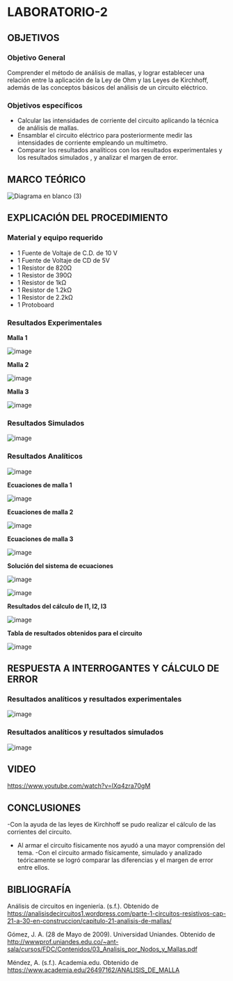 # LABORATORIO-2

## OBJETIVOS

### Objetivo General

Comprender  el método de análisis de mallas, y  lograr establecer una relación entre la aplicación de la Ley de Ohm y las Leyes de Kirchhoff, además de las conceptos básicos del análisis de un circuito eléctrico.

### Objetivos específicos

- Calcular las intensidades de corriente del circuito aplicando la técnica de análisis de mallas.
- Ensamblar el circuito eléctrico para posteriormente medir las intensidades de corriente empleando un multímetro.
- Comparar los resultados analíticos con los resultados experimentales y los resultados simulados , y analizar el margen de error.

## MARCO TEÓRICO

![Diagrama en blanco (3)](https://user-images.githubusercontent.com/105606339/171097219-8d54127d-99f7-47be-b5bd-55b5c58cd619.png)

## EXPLICACIÓN DEL PROCEDIMIENTO

### Material y equipo requerido

- 1 Fuente de Voltaje de C.D. de 10 V
- 1 Fuente de Voltaje de CD de 5V
- 1 Resistor de 820Ω
- 1 Resistor de 390Ω
- 1 Resistor de 1kΩ
- 1 Resistor de 1.2kΩ
- 1 Resistor de 2.2kΩ
- 1  Protoboard

### Resultados Experimentales

**Malla 1**

![image](https://user-images.githubusercontent.com/105606339/171786929-1d714426-92cb-43ae-b18c-aaea3f9cd70a.png)

**Malla 2**

![image](https://user-images.githubusercontent.com/105606339/171786992-373f5fbe-4357-42d5-8153-ecd34f987798.png)

**Malla 3**

![image](https://user-images.githubusercontent.com/105606339/171787020-5a9511a1-eafe-4f14-a332-a25f5b2815c6.png)


### Resultados Simulados

![image](https://user-images.githubusercontent.com/105606339/171780016-c20d1fa9-2f27-4a31-b729-5ffb0497bd9a.png)

### Resultados Analíticos

![image](https://user-images.githubusercontent.com/105606339/171789734-70690449-2728-4868-82f7-e7ab808bc77b.png)

**Ecuaciones de malla 1**

![image](https://user-images.githubusercontent.com/105606339/171789819-e2da66e2-5b9c-4bfc-915b-7c069e7fdb07.png)

**Ecuaciones de malla 2**

![image](https://user-images.githubusercontent.com/105606339/171789861-d07e8d02-d2f3-4733-bad0-ab4a9a73e9ad.png)

**Ecuaciones de malla 3**

![image](https://user-images.githubusercontent.com/105606339/171789881-c1957cae-9fe2-4044-b4fb-c29ce355374d.png)

**Solución del sistema de ecuaciones**

![image](https://user-images.githubusercontent.com/105606339/171791618-24245490-e16c-42bf-bfc5-bc61b779ba86.png)

![image](https://user-images.githubusercontent.com/105606339/171791653-419f89b9-9684-42b9-b8b2-d57b2b2c6acb.png)

**Resultados del cálculo de I1, I2, I3**

![image](https://user-images.githubusercontent.com/105606339/171789992-dea1d9dc-edec-40c3-ac49-b1ecc7a15d0b.png)

**Tabla de resultados obtenidos para el circuito**

![image](https://user-images.githubusercontent.com/105606339/171793442-1d407e7e-b77a-48ec-bdce-c98f0c807a62.png)


## RESPUESTA A INTERROGANTES Y CÁLCULO DE ERROR

### Resultados analíticos y resultados experimentales

![image](https://user-images.githubusercontent.com/105606339/171792930-86a69b43-e6a3-4bf1-abb0-25e8a387fdbd.png)

### Resultados analíticos y resultados simulados

![image](https://user-images.githubusercontent.com/105606339/171792767-bdcab312-29b1-4194-a5e9-5cf50cf022b7.png)


## VIDEO

https://www.youtube.com/watch?v=lXq4zra70gM

## CONCLUSIONES

-Con la ayuda de las leyes de Kirchhoff se pudo realizar el cálculo de las corrientes del circuito.
- Al armar el circuito físicamente nos ayudó a una mayor comprensión del tema.
-Con el circuito armado físicamente, simulado y analizado teóricamente se logró comparar las diferencias y el margen de error entre ellos.

## BIBLIOGRAFÍA 

Análisis de circuitos en ingeniería. (s.f.). Obtenido de https://analisisdecircuitos1.wordpress.com/parte-1-circuitos-resistivos-cap-21-a-30-en-construccion/capitulo-21-analisis-de-mallas/

Gómez, J. A. (28 de Mayo de 2009). Universidad Uniandes. Obtenido de http://wwwprof.uniandes.edu.co/~ant-sala/cursos/FDC/Contenidos/03_Analisis_por_Nodos_y_Mallas.pdf

Méndez, A. (s.f.). Academia.edu. Obtenido de https://www.academia.edu/26497162/ANALISIS_DE_MALLA



